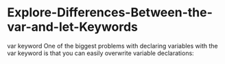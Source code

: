 # Explore-Differences-Between-the-var-and-let-Keywords
var keyword
One of the biggest problems with declaring variables with the var keyword is that you can easily overwrite variable declarations:
